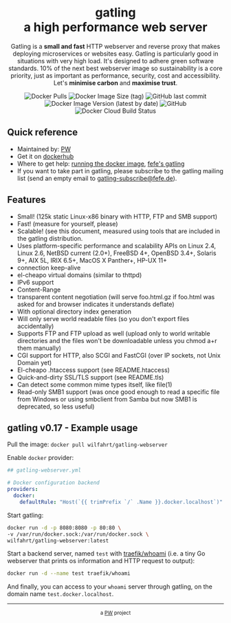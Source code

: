 <div align="center">
<h1>gatling<br>a high performance web server</h1>

Gatling is a <b>small and fast</b> HTTP webserver and reverse proxy that makes deploying microservices or websites easy. Gatling is particularly good in situations with very high load. It's designed to adhere green software standards. 10% of the next best webserver image so sustainability is a core priority, just as important as performance, security, cost and accessibility. Let's <b>minimise carbon</b> and <b>maximise trust</b>.

![Docker Pulls](https://img.shields.io/docker/pulls/wilfahrt/gatling-webserver) ![Docker Image Size (tag)](https://img.shields.io/docker/image-size/wilfahrt/gatling-webserver/latest) ![GitHub last commit](https://img.shields.io/github/last-commit/p-w/gatling-webserver) ![Docker Image Version (latest by date)](https://img.shields.io/docker/v/wilfahrt/gatling-webserver) ![GitHub](https://img.shields.io/github/license/p-w/gatling-webserver) ![Docker Cloud Build Status](https://img.shields.io/docker/cloud/build/wilfahrt/gatling-webserver)
</div>

## Quick reference
* Maintained by: [PW](https://github.com/p-w/)
* Get it on [dockerhub](https://hub.docker.com/r/wilfahrt/gatling-webserver)
* Where to get help: [running the docker image](https://github.com/p-w/gatling-webserver), [fefe's gatling](https://www.fefe.de/gatling/)
* If you want to take part in gatling, please subscribe to the gatling mailing list (send an empty email to gatling-subscribe@fefe.de).

## Features
* Small! (125k static Linux-x86 binary with HTTP, FTP and SMB support)
* Fast! (measure for yourself, please)
* Scalable! (see this document, measured using tools that are included in the gatling distribution.
* Uses platform-specific performance and scalability APIs on Linux 2.4, Linux 2.6, NetBSD current (2.0+), FreeBSD 4+, OpenBSD 3.4+, Solaris 9+, AIX 5L, IRIX 6.5+, MacOS X Panther+, HP-UX 11+
* connection keep-alive
* el-cheapo virtual domains (similar to thttpd)
* IPv6 support
* Content-Range
* transparent content negotiation (will serve foo.html.gz if foo.html was asked for and browser indicates it understands deflate)
* With optional directory index generation
* Will only serve world readable files (so you don't export files accidentally)
* Supports FTP and FTP upload as well (upload only to world writable directories and the files won't be downloadable unless you chmod a+r them manually)
* CGI support for HTTP, also SCGI and FastCGI (over IP sockets, not Unix Domain yet)
* El-cheapo .htaccess support (see README.htaccess)
* Quick-and-dirty SSL/TLS support (see README.tls)
* Can detect some common mime types itself, like file(1)
* Read-only SMB1 support (was once good enough to read a specific file from Windows or using smbclient from Samba but now SMB1 is deprecated, so less useful)

## gatling v0.17 - Example usage

Pull the image:
```docker pull wilfahrt/gatling-webserver```

Enable `docker` provider:

```yml
## gatling-webserver.yml

# Docker configuration backend
providers:
  docker:
    defaultRule: "Host(`{{ trimPrefix `/` .Name }}.docker.localhost`)"
```

Start gatling:

```bash
docker run -d -p 8080:8080 -p 80:80 \
-v /var/run/docker.sock:/var/run/docker.sock \
wilfahrt/gatling-webserver:latest
```

Start a backend server, named `test` with [traefik/whoami](https://hub.docker.com/r/traefik/whoami) (i.e. a tiny Go webserver that prints os information and HTTP request to output):

```bash
docker run -d --name test traefik/whoami
```

And finally, you can access to your `whoami` server through gatling, on the domain name `test.docker.localhost`.

<div align="center">
  <hr>
  <small>a <a href="https://pw.is/" target="_blank">PW</a> project</small>
</div>

